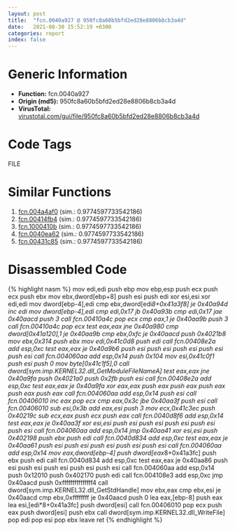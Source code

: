 ```yaml
---
layout: post
title:  "fcn.0040a927 @ 950fc8a60b5bfd2ed28e8806b8cb3a4d"
date:   2021-08-30 15:52:19 +0300
categories: report
index: false
---
```


# Generic Information
- **Function:** fcn.0040a927
- **Origin (md5):** 950fc8a60b5bfd2ed28e8806b8cb3a4d
- **VirusTotal:** [virustotal.com/gui/file/950fc8a60b5bfd2ed28e8806b8cb3a4d][virustotal_ref]

# Code Tags
<span class="tag" id="FILE">FILE</span>


# Similar Functions

1. [fcn.004a4af0][similar_1_ref] (sim.: 0.9774597733542186)
2. [fcn.00414fb4][similar_2_ref] (sim.: 0.9774597733542186)
3. [fcn.1000410b][similar_3_ref] (sim.: 0.9774597733542186)
4. [fcn.0040ea62][similar_4_ref] (sim.: 0.9774597733542186)
5. [fcn.00431c85][similar_5_ref] (sim.: 0.9774597733542186)


# Disassembled Code

{% highlight nasm %}
mov edi,edi
push ebp
mov ebp,esp
push ecx
push ecx
push ebx
mov ebx,dword[ebp+8]
push esi
push edi
xor esi,esi
xor edi,edi
mov dword[ebp-4],edi
cmp ebx,dword[edi*8+0x41a3f8]
je 0x40a94d
inc edi
mov dword[ebp-4],edi
cmp edi,0x17
jb 0x40a93b
cmp edi,0x17
jae 0x40aacd
push 3
call fcn.00410a4c
pop ecx
cmp eax,1
je 0x40aa9b
push 3
call fcn.00410a4c
pop ecx
test eax,eax
jne 0x40a980
cmp dword[0x41a120],1
je 0x40aa9b
cmp ebx,0xfc
je 0x40aacd
push 0x4021b8
mov ebx,0x314
push ebx
mov edi,0x41c0d8
push edi
call fcn.00408e2a
add esp,0xc
test eax,eax
je 0x40a9b6
push esi
push esi
push esi
push esi
push esi
call fcn.004060aa
add esp,0x14
push 0x104
mov esi,0x41c0f1
push esi
push 0
mov byte[0x41c1f5],0
call dword[sym.imp.KERNEL32.dll_GetModuleFileNameA]
test eax,eax
jne 0x40a9fa
push 0x4021a0
push 0x2fb
push esi
call fcn.00408e2a
add esp,0xc
test eax,eax
je 0x40a9fa
xor eax,eax
push eax
push eax
push eax
push eax
push eax
call fcn.004060aa
add esp,0x14
push esi
call fcn.00406010
inc eax
pop ecx
cmp eax,0x3c
jbe 0x40aa3f
push esi
call fcn.00406010
sub esi,0x3b
add eax,esi
push 3
mov ecx,0x41c3ec
push 0x40219c
sub ecx,eax
push ecx
push eax
call fcn.0040d8f6
add esp,0x14
test eax,eax
je 0x40aa3f
xor esi,esi
push esi
push esi
push esi
push esi
push esi
call fcn.004060aa
add esp,0x14
jmp 0x40aa41
xor esi,esi
push 0x402198
push ebx
push edi
call fcn.0040d834
add esp,0xc
test eax,eax
je 0x40aa61
push esi
push esi
push esi
push esi
push esi
call fcn.004060aa
add esp,0x14
mov eax,dword[ebp-4]
push dword[eax*8+0x41a3fc]
push ebx
push edi
call fcn.0040d834
add esp,0xc
test eax,eax
je 0x40aa86
push esi
push esi
push esi
push esi
push esi
call fcn.004060aa
add esp,0x14
push 0x12010
push 0x402170
push edi
call fcn.004108e3
add esp,0xc
jmp 0x40aacd
push 0xfffffffffffffff4
call dword[sym.imp.KERNEL32.dll_GetStdHandle]
mov ebx,eax
cmp ebx,esi
je 0x40aacd
cmp ebx,0xffffffff
je 0x40aacd
push 0
lea eax,[ebp-8]
push eax
lea esi,[edi*8+0x41a3fc]
push dword[esi]
call fcn.00406010
pop ecx
push eax
push dword[esi]
push ebx
call dword[sym.imp.KERNEL32.dll_WriteFile]
pop edi
pop esi
pop ebx
leave
ret
{% endhighlight %}


[similar_1_ref]: /report/fcn.004a4af0@279a61b1e76da49531f1f16fd1102a2d
[similar_2_ref]: /report/fcn.00414fb4@92f468935bc264872869f37147ba28fd
[similar_3_ref]: /report/fcn.1000410b@dc3e2cdf680078d293de3e2d92ba613c
[similar_4_ref]: /report/fcn.0040ea62@d9409903542212823b7b4709144a636b
[similar_5_ref]: /report/fcn.00431c85@9964b63070116cfb2469e51850178af1
[virustotal_ref]: https://www.virustotal.com/gui/file/950fc8a60b5bfd2ed28e8806b8cb3a4d